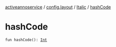 [activeannoservice](../../index.md) / [config.layout](../index.md) / [Italic](index.md) / [hashCode](./hash-code.md)

# hashCode

`fun hashCode(): `[`Int`](https://kotlinlang.org/api/latest/jvm/stdlib/kotlin/-int/index.html)